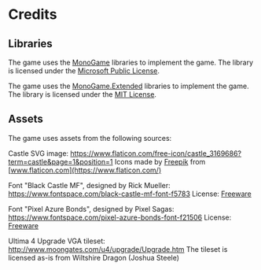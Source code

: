 # Credits

## Libraries

The game uses the [MonoGame](https://www.monogame.net/) libraries to implement
the game. The library is licensed under the
[Microsoft Public License](https://github.com/MonoGame/MonoGame/blob/develop/LICENSE.txt).

The game uses the [MonoGame.Extended](https://github.com/craftworkgames/MonoGame.Extended)
libraries to implement the game. The library is licensed under the
[MIT License](https://github.com/craftworkgames/MonoGame.Extended/blob/develop/LICENSE).

## Assets

The game uses assets from the following sources:

Castle SVG image:
https://www.flaticon.com/free-icon/castle_3169686?term=castle&page=1&position=1
Icons made by [Freepik](http://www.freepik.com/) from [www.flaticon.com](https://www.flaticon.com/)

Font "Black Castle MF", designed by Rick Mueller:
https://www.fontspace.com/black-castle-mf-font-f5783
License: [Freeware](https://www.fontspace.com/help#license-3)

Font "Pixel Azure Bonds", designed by Pixel Sagas:
https://www.fontspace.com/pixel-azure-bonds-font-f21506
License: [Freeware](https://www.fontspace.com/help#license-3)

Ultima 4 Upgrade VGA tileset:
http://www.moongates.com/u4/upgrade/Upgrade.htm
The tileset is licensed as-is from Wiltshire Dragon (Joshua Steele)
